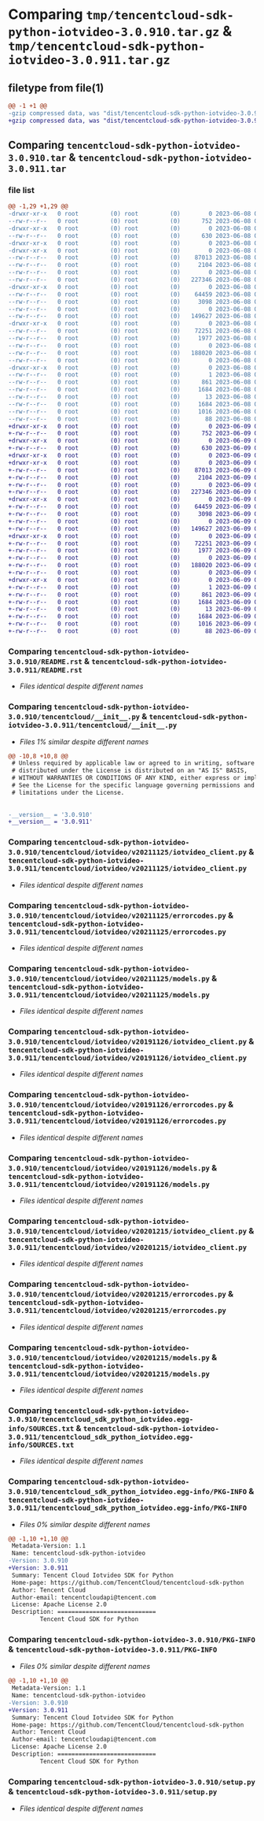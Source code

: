 # Comparing `tmp/tencentcloud-sdk-python-iotvideo-3.0.910.tar.gz` & `tmp/tencentcloud-sdk-python-iotvideo-3.0.911.tar.gz`

## filetype from file(1)

```diff
@@ -1 +1 @@
-gzip compressed data, was "dist/tencentcloud-sdk-python-iotvideo-3.0.910.tar", last modified: Thu Jun  8 09:13:28 2023, max compression
+gzip compressed data, was "dist/tencentcloud-sdk-python-iotvideo-3.0.911.tar", last modified: Fri Jun  9 02:21:37 2023, max compression
```

## Comparing `tencentcloud-sdk-python-iotvideo-3.0.910.tar` & `tencentcloud-sdk-python-iotvideo-3.0.911.tar`

### file list

```diff
@@ -1,29 +1,29 @@
-drwxr-xr-x   0 root         (0) root         (0)        0 2023-06-08 09:13:28.000000 tencentcloud-sdk-python-iotvideo-3.0.910/
--rw-r--r--   0 root         (0) root         (0)      752 2023-06-08 09:13:28.000000 tencentcloud-sdk-python-iotvideo-3.0.910/README.rst
-drwxr-xr-x   0 root         (0) root         (0)        0 2023-06-08 09:13:28.000000 tencentcloud-sdk-python-iotvideo-3.0.910/tencentcloud/
--rw-r--r--   0 root         (0) root         (0)      630 2023-06-08 09:13:28.000000 tencentcloud-sdk-python-iotvideo-3.0.910/tencentcloud/__init__.py
-drwxr-xr-x   0 root         (0) root         (0)        0 2023-06-08 09:13:28.000000 tencentcloud-sdk-python-iotvideo-3.0.910/tencentcloud/iotvideo/
-drwxr-xr-x   0 root         (0) root         (0)        0 2023-06-08 09:13:28.000000 tencentcloud-sdk-python-iotvideo-3.0.910/tencentcloud/iotvideo/v20211125/
--rw-r--r--   0 root         (0) root         (0)    87013 2023-06-08 09:13:28.000000 tencentcloud-sdk-python-iotvideo-3.0.910/tencentcloud/iotvideo/v20211125/iotvideo_client.py
--rw-r--r--   0 root         (0) root         (0)     2104 2023-06-08 09:13:28.000000 tencentcloud-sdk-python-iotvideo-3.0.910/tencentcloud/iotvideo/v20211125/errorcodes.py
--rw-r--r--   0 root         (0) root         (0)        0 2023-06-08 09:13:28.000000 tencentcloud-sdk-python-iotvideo-3.0.910/tencentcloud/iotvideo/v20211125/__init__.py
--rw-r--r--   0 root         (0) root         (0)   227346 2023-06-08 09:13:28.000000 tencentcloud-sdk-python-iotvideo-3.0.910/tencentcloud/iotvideo/v20211125/models.py
-drwxr-xr-x   0 root         (0) root         (0)        0 2023-06-08 09:13:28.000000 tencentcloud-sdk-python-iotvideo-3.0.910/tencentcloud/iotvideo/v20191126/
--rw-r--r--   0 root         (0) root         (0)    64459 2023-06-08 09:13:28.000000 tencentcloud-sdk-python-iotvideo-3.0.910/tencentcloud/iotvideo/v20191126/iotvideo_client.py
--rw-r--r--   0 root         (0) root         (0)     3098 2023-06-08 09:13:28.000000 tencentcloud-sdk-python-iotvideo-3.0.910/tencentcloud/iotvideo/v20191126/errorcodes.py
--rw-r--r--   0 root         (0) root         (0)        0 2023-06-08 09:13:28.000000 tencentcloud-sdk-python-iotvideo-3.0.910/tencentcloud/iotvideo/v20191126/__init__.py
--rw-r--r--   0 root         (0) root         (0)   149627 2023-06-08 09:13:28.000000 tencentcloud-sdk-python-iotvideo-3.0.910/tencentcloud/iotvideo/v20191126/models.py
-drwxr-xr-x   0 root         (0) root         (0)        0 2023-06-08 09:13:28.000000 tencentcloud-sdk-python-iotvideo-3.0.910/tencentcloud/iotvideo/v20201215/
--rw-r--r--   0 root         (0) root         (0)    72251 2023-06-08 09:13:28.000000 tencentcloud-sdk-python-iotvideo-3.0.910/tencentcloud/iotvideo/v20201215/iotvideo_client.py
--rw-r--r--   0 root         (0) root         (0)     1977 2023-06-08 09:13:28.000000 tencentcloud-sdk-python-iotvideo-3.0.910/tencentcloud/iotvideo/v20201215/errorcodes.py
--rw-r--r--   0 root         (0) root         (0)        0 2023-06-08 09:13:28.000000 tencentcloud-sdk-python-iotvideo-3.0.910/tencentcloud/iotvideo/v20201215/__init__.py
--rw-r--r--   0 root         (0) root         (0)   188020 2023-06-08 09:13:28.000000 tencentcloud-sdk-python-iotvideo-3.0.910/tencentcloud/iotvideo/v20201215/models.py
--rw-r--r--   0 root         (0) root         (0)        0 2023-06-08 09:13:28.000000 tencentcloud-sdk-python-iotvideo-3.0.910/tencentcloud/iotvideo/__init__.py
-drwxr-xr-x   0 root         (0) root         (0)        0 2023-06-08 09:13:28.000000 tencentcloud-sdk-python-iotvideo-3.0.910/tencentcloud_sdk_python_iotvideo.egg-info/
--rw-r--r--   0 root         (0) root         (0)        1 2023-06-08 09:13:28.000000 tencentcloud-sdk-python-iotvideo-3.0.910/tencentcloud_sdk_python_iotvideo.egg-info/dependency_links.txt
--rw-r--r--   0 root         (0) root         (0)      861 2023-06-08 09:13:28.000000 tencentcloud-sdk-python-iotvideo-3.0.910/tencentcloud_sdk_python_iotvideo.egg-info/SOURCES.txt
--rw-r--r--   0 root         (0) root         (0)     1684 2023-06-08 09:13:28.000000 tencentcloud-sdk-python-iotvideo-3.0.910/tencentcloud_sdk_python_iotvideo.egg-info/PKG-INFO
--rw-r--r--   0 root         (0) root         (0)       13 2023-06-08 09:13:28.000000 tencentcloud-sdk-python-iotvideo-3.0.910/tencentcloud_sdk_python_iotvideo.egg-info/top_level.txt
--rw-r--r--   0 root         (0) root         (0)     1684 2023-06-08 09:13:28.000000 tencentcloud-sdk-python-iotvideo-3.0.910/PKG-INFO
--rw-r--r--   0 root         (0) root         (0)     1016 2023-06-08 09:13:28.000000 tencentcloud-sdk-python-iotvideo-3.0.910/setup.py
--rw-r--r--   0 root         (0) root         (0)       88 2023-06-08 09:13:28.000000 tencentcloud-sdk-python-iotvideo-3.0.910/setup.cfg
+drwxr-xr-x   0 root         (0) root         (0)        0 2023-06-09 02:21:37.000000 tencentcloud-sdk-python-iotvideo-3.0.911/
+-rw-r--r--   0 root         (0) root         (0)      752 2023-06-09 02:21:37.000000 tencentcloud-sdk-python-iotvideo-3.0.911/README.rst
+drwxr-xr-x   0 root         (0) root         (0)        0 2023-06-09 02:21:37.000000 tencentcloud-sdk-python-iotvideo-3.0.911/tencentcloud/
+-rw-r--r--   0 root         (0) root         (0)      630 2023-06-09 02:21:37.000000 tencentcloud-sdk-python-iotvideo-3.0.911/tencentcloud/__init__.py
+drwxr-xr-x   0 root         (0) root         (0)        0 2023-06-09 02:21:37.000000 tencentcloud-sdk-python-iotvideo-3.0.911/tencentcloud/iotvideo/
+drwxr-xr-x   0 root         (0) root         (0)        0 2023-06-09 02:21:37.000000 tencentcloud-sdk-python-iotvideo-3.0.911/tencentcloud/iotvideo/v20211125/
+-rw-r--r--   0 root         (0) root         (0)    87013 2023-06-09 02:21:37.000000 tencentcloud-sdk-python-iotvideo-3.0.911/tencentcloud/iotvideo/v20211125/iotvideo_client.py
+-rw-r--r--   0 root         (0) root         (0)     2104 2023-06-09 02:21:37.000000 tencentcloud-sdk-python-iotvideo-3.0.911/tencentcloud/iotvideo/v20211125/errorcodes.py
+-rw-r--r--   0 root         (0) root         (0)        0 2023-06-09 02:21:37.000000 tencentcloud-sdk-python-iotvideo-3.0.911/tencentcloud/iotvideo/v20211125/__init__.py
+-rw-r--r--   0 root         (0) root         (0)   227346 2023-06-09 02:21:37.000000 tencentcloud-sdk-python-iotvideo-3.0.911/tencentcloud/iotvideo/v20211125/models.py
+drwxr-xr-x   0 root         (0) root         (0)        0 2023-06-09 02:21:37.000000 tencentcloud-sdk-python-iotvideo-3.0.911/tencentcloud/iotvideo/v20191126/
+-rw-r--r--   0 root         (0) root         (0)    64459 2023-06-09 02:21:37.000000 tencentcloud-sdk-python-iotvideo-3.0.911/tencentcloud/iotvideo/v20191126/iotvideo_client.py
+-rw-r--r--   0 root         (0) root         (0)     3098 2023-06-09 02:21:37.000000 tencentcloud-sdk-python-iotvideo-3.0.911/tencentcloud/iotvideo/v20191126/errorcodes.py
+-rw-r--r--   0 root         (0) root         (0)        0 2023-06-09 02:21:37.000000 tencentcloud-sdk-python-iotvideo-3.0.911/tencentcloud/iotvideo/v20191126/__init__.py
+-rw-r--r--   0 root         (0) root         (0)   149627 2023-06-09 02:21:37.000000 tencentcloud-sdk-python-iotvideo-3.0.911/tencentcloud/iotvideo/v20191126/models.py
+drwxr-xr-x   0 root         (0) root         (0)        0 2023-06-09 02:21:37.000000 tencentcloud-sdk-python-iotvideo-3.0.911/tencentcloud/iotvideo/v20201215/
+-rw-r--r--   0 root         (0) root         (0)    72251 2023-06-09 02:21:37.000000 tencentcloud-sdk-python-iotvideo-3.0.911/tencentcloud/iotvideo/v20201215/iotvideo_client.py
+-rw-r--r--   0 root         (0) root         (0)     1977 2023-06-09 02:21:37.000000 tencentcloud-sdk-python-iotvideo-3.0.911/tencentcloud/iotvideo/v20201215/errorcodes.py
+-rw-r--r--   0 root         (0) root         (0)        0 2023-06-09 02:21:37.000000 tencentcloud-sdk-python-iotvideo-3.0.911/tencentcloud/iotvideo/v20201215/__init__.py
+-rw-r--r--   0 root         (0) root         (0)   188020 2023-06-09 02:21:37.000000 tencentcloud-sdk-python-iotvideo-3.0.911/tencentcloud/iotvideo/v20201215/models.py
+-rw-r--r--   0 root         (0) root         (0)        0 2023-06-09 02:21:37.000000 tencentcloud-sdk-python-iotvideo-3.0.911/tencentcloud/iotvideo/__init__.py
+drwxr-xr-x   0 root         (0) root         (0)        0 2023-06-09 02:21:37.000000 tencentcloud-sdk-python-iotvideo-3.0.911/tencentcloud_sdk_python_iotvideo.egg-info/
+-rw-r--r--   0 root         (0) root         (0)        1 2023-06-09 02:21:37.000000 tencentcloud-sdk-python-iotvideo-3.0.911/tencentcloud_sdk_python_iotvideo.egg-info/dependency_links.txt
+-rw-r--r--   0 root         (0) root         (0)      861 2023-06-09 02:21:37.000000 tencentcloud-sdk-python-iotvideo-3.0.911/tencentcloud_sdk_python_iotvideo.egg-info/SOURCES.txt
+-rw-r--r--   0 root         (0) root         (0)     1684 2023-06-09 02:21:37.000000 tencentcloud-sdk-python-iotvideo-3.0.911/tencentcloud_sdk_python_iotvideo.egg-info/PKG-INFO
+-rw-r--r--   0 root         (0) root         (0)       13 2023-06-09 02:21:37.000000 tencentcloud-sdk-python-iotvideo-3.0.911/tencentcloud_sdk_python_iotvideo.egg-info/top_level.txt
+-rw-r--r--   0 root         (0) root         (0)     1684 2023-06-09 02:21:37.000000 tencentcloud-sdk-python-iotvideo-3.0.911/PKG-INFO
+-rw-r--r--   0 root         (0) root         (0)     1016 2023-06-09 02:21:37.000000 tencentcloud-sdk-python-iotvideo-3.0.911/setup.py
+-rw-r--r--   0 root         (0) root         (0)       88 2023-06-09 02:21:37.000000 tencentcloud-sdk-python-iotvideo-3.0.911/setup.cfg
```

### Comparing `tencentcloud-sdk-python-iotvideo-3.0.910/README.rst` & `tencentcloud-sdk-python-iotvideo-3.0.911/README.rst`

 * *Files identical despite different names*

### Comparing `tencentcloud-sdk-python-iotvideo-3.0.910/tencentcloud/__init__.py` & `tencentcloud-sdk-python-iotvideo-3.0.911/tencentcloud/__init__.py`

 * *Files 1% similar despite different names*

```diff
@@ -10,8 +10,8 @@
 # Unless required by applicable law or agreed to in writing, software
 # distributed under the License is distributed on an "AS IS" BASIS,
 # WITHOUT WARRANTIES OR CONDITIONS OF ANY KIND, either express or implied.
 # See the License for the specific language governing permissions and
 # limitations under the License.
 
 
-__version__ = '3.0.910'
+__version__ = '3.0.911'
```

### Comparing `tencentcloud-sdk-python-iotvideo-3.0.910/tencentcloud/iotvideo/v20211125/iotvideo_client.py` & `tencentcloud-sdk-python-iotvideo-3.0.911/tencentcloud/iotvideo/v20211125/iotvideo_client.py`

 * *Files identical despite different names*

### Comparing `tencentcloud-sdk-python-iotvideo-3.0.910/tencentcloud/iotvideo/v20211125/errorcodes.py` & `tencentcloud-sdk-python-iotvideo-3.0.911/tencentcloud/iotvideo/v20211125/errorcodes.py`

 * *Files identical despite different names*

### Comparing `tencentcloud-sdk-python-iotvideo-3.0.910/tencentcloud/iotvideo/v20211125/models.py` & `tencentcloud-sdk-python-iotvideo-3.0.911/tencentcloud/iotvideo/v20211125/models.py`

 * *Files identical despite different names*

### Comparing `tencentcloud-sdk-python-iotvideo-3.0.910/tencentcloud/iotvideo/v20191126/iotvideo_client.py` & `tencentcloud-sdk-python-iotvideo-3.0.911/tencentcloud/iotvideo/v20191126/iotvideo_client.py`

 * *Files identical despite different names*

### Comparing `tencentcloud-sdk-python-iotvideo-3.0.910/tencentcloud/iotvideo/v20191126/errorcodes.py` & `tencentcloud-sdk-python-iotvideo-3.0.911/tencentcloud/iotvideo/v20191126/errorcodes.py`

 * *Files identical despite different names*

### Comparing `tencentcloud-sdk-python-iotvideo-3.0.910/tencentcloud/iotvideo/v20191126/models.py` & `tencentcloud-sdk-python-iotvideo-3.0.911/tencentcloud/iotvideo/v20191126/models.py`

 * *Files identical despite different names*

### Comparing `tencentcloud-sdk-python-iotvideo-3.0.910/tencentcloud/iotvideo/v20201215/iotvideo_client.py` & `tencentcloud-sdk-python-iotvideo-3.0.911/tencentcloud/iotvideo/v20201215/iotvideo_client.py`

 * *Files identical despite different names*

### Comparing `tencentcloud-sdk-python-iotvideo-3.0.910/tencentcloud/iotvideo/v20201215/errorcodes.py` & `tencentcloud-sdk-python-iotvideo-3.0.911/tencentcloud/iotvideo/v20201215/errorcodes.py`

 * *Files identical despite different names*

### Comparing `tencentcloud-sdk-python-iotvideo-3.0.910/tencentcloud/iotvideo/v20201215/models.py` & `tencentcloud-sdk-python-iotvideo-3.0.911/tencentcloud/iotvideo/v20201215/models.py`

 * *Files identical despite different names*

### Comparing `tencentcloud-sdk-python-iotvideo-3.0.910/tencentcloud_sdk_python_iotvideo.egg-info/SOURCES.txt` & `tencentcloud-sdk-python-iotvideo-3.0.911/tencentcloud_sdk_python_iotvideo.egg-info/SOURCES.txt`

 * *Files identical despite different names*

### Comparing `tencentcloud-sdk-python-iotvideo-3.0.910/tencentcloud_sdk_python_iotvideo.egg-info/PKG-INFO` & `tencentcloud-sdk-python-iotvideo-3.0.911/tencentcloud_sdk_python_iotvideo.egg-info/PKG-INFO`

 * *Files 0% similar despite different names*

```diff
@@ -1,10 +1,10 @@
 Metadata-Version: 1.1
 Name: tencentcloud-sdk-python-iotvideo
-Version: 3.0.910
+Version: 3.0.911
 Summary: Tencent Cloud Iotvideo SDK for Python
 Home-page: https://github.com/TencentCloud/tencentcloud-sdk-python
 Author: Tencent Cloud
 Author-email: tencentcloudapi@tencent.com
 License: Apache License 2.0
 Description: ============================
         Tencent Cloud SDK for Python
```

### Comparing `tencentcloud-sdk-python-iotvideo-3.0.910/PKG-INFO` & `tencentcloud-sdk-python-iotvideo-3.0.911/PKG-INFO`

 * *Files 0% similar despite different names*

```diff
@@ -1,10 +1,10 @@
 Metadata-Version: 1.1
 Name: tencentcloud-sdk-python-iotvideo
-Version: 3.0.910
+Version: 3.0.911
 Summary: Tencent Cloud Iotvideo SDK for Python
 Home-page: https://github.com/TencentCloud/tencentcloud-sdk-python
 Author: Tencent Cloud
 Author-email: tencentcloudapi@tencent.com
 License: Apache License 2.0
 Description: ============================
         Tencent Cloud SDK for Python
```

### Comparing `tencentcloud-sdk-python-iotvideo-3.0.910/setup.py` & `tencentcloud-sdk-python-iotvideo-3.0.911/setup.py`

 * *Files identical despite different names*

